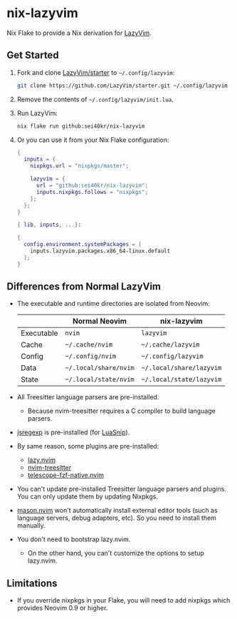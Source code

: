# nix-lazyvim

Nix Flake to provide a Nix derivation for [LazyVim](https://github.com/LazyVim/LazyVim).

## Get Started

1. Fork and clone [LazyVim/starter](https://github.com/LazyVim/starter) to `~/.config/lazyvim`:

   ```sh
   git clone https://github.com/LazyVim/starter.git ~/.config/lazyvim
   ```

1. Remove the contents of `~/.config/lazyvim/init.lua`.
1. Run LazyVim:

   ```sh
   nix flake run github:sei40kr/nix-lazyvim
   ```

1. Or you can use it from your Nix Flake configuration:

   ```nix
   {
     inputs = {
       nixpkgs.url = "nixpkgs/master";

       lazyvim = {
         url = "github:sei40kr/nix-lazyvim";
         inputs.nixpkgs.follows = "nixpkgs";
       };
     };
   }
   ```

   ```nix
   { lib, inputs, ...}:

   {
     config.environment.systemPackages = [
       inputs.lazyvim.packages.x86_64-linux.default
     ];
   }
   ```

## Differences from Normal LazyVim

- The executable and runtime directories are isolated from Neovim:

  |            | Normal Neovim         | nix-lazyvim              |
  | ---------- | --------------------- | ------------------------ |
  | Executable | `nvim`                | `lazyvim`                |
  | Cache      | `~/.cache/nvim`       | `~/.cache/lazyvim`       |
  | Config     | `~/.config/nvim`      | `~/.config/lazyvim`      |
  | Data       | `~/.local/share/nvim` | `~/.local/share/lazyvim` |
  | State      | `~/.local/state/nvim` | `~/.local/state/lazyvim` |

- All Treesitter language parsers are pre-installed.
  - Because nvim-treesitter requires a C compiler to build language parsers.
- [jsregexp](https://github.com/kmarius/jsregexp) is pre-installed (for [LuaSnip](https://github.com/L3MON4D3/LuaSnip)).
- By same reason, some plugins are pre-installed:
  - [lazy.nvim](https://github.com/folke/lazy.nvim)
  - [nvim-treesitter](https://github.com/nvim-treesitter/nvim-treesitter)
  - [telescope-fzf-native.nvim](https://github.com/nvim-telescope/telescope-fzf-native.nvim)
- You can't update pre-installed Treesitter language parsers and plugins.
  You can only update them by updating Nixpkgs.
- [mason.nvim](https://github.com/williamboman/mason.nvim) won't automatically install external editor tools (such as language servers, debug adapters, etc).
  So you need to install them manually.
- You don't need to bootstrap lazy.nvim.
  - On the other hand, you can't customize the options to setup lazy.nvim.

## Limitations

- If you override nixpkgs in your Flake, you will need to add nixpkgs which
  provides Neovim 0.9 or higher.

